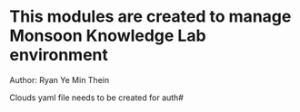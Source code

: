 # This modules are created to manage Monsoon Knowledge Lab environment

 Author: Ryan Ye Min Thein

 Clouds yaml file needs to be created for auth#
 
